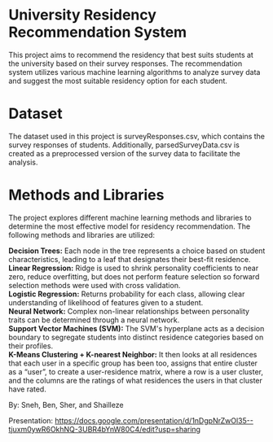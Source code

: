 # University Residency Recommendation System

This project aims to recommend the residency that best suits students at the university based on their survey responses. The recommendation system utilizes various machine learning algorithms to analyze survey data and suggest the most suitable residency option for each student.

# Dataset
The dataset used in this project is surveyResponses.csv, which contains the survey responses of students. Additionally, parsedSurveyData.csv is created as a preprocessed version of the survey data to facilitate the analysis.

# Methods and Libraries
The project explores different machine learning methods and libraries to determine the most effective model for residency recommendation. The following methods and libraries are utilized:

**Decision Trees:** Each node in the tree represents a choice based on student characteristics, leading to a leaf that designates their best-fit residence.  <br />
**Linear Regression:** Ridge is used to shrink personality coefficients to near zero, reduce overfitting, but does not perform feature selection so forward selection methods were used with cross validation.  <br />
**Logistic Regression:** Returns probability for each class, allowing clear understanding of likelihood of features given to a student.  <br />
**Neural Network:** Complex non-linear relationships between personality traits can be determined through a neural network.  <br />
**Support Vector Machines (SVM):** The SVM's hyperplane acts as a decision boundary to segregate students into distinct residence categories based on their profiles.  <br />
**K-Means Clustering + K-nearest Neighbor:** It then looks at all residences that each user in a specific group has been too, assigns that entire cluster as a “user”, to create a user-residence matrix, where a row is a user cluster, and the columns are the ratings of what residences the users in that cluster have rated. 


By: Sneh, Ben, Sher, and Shailleze

Presentation: https://docs.google.com/presentation/d/1nDgpNrZwOl35--tjuxm0ywR6OkhNQ-3UBR4bYnW80C4/edit?usp=sharing 
